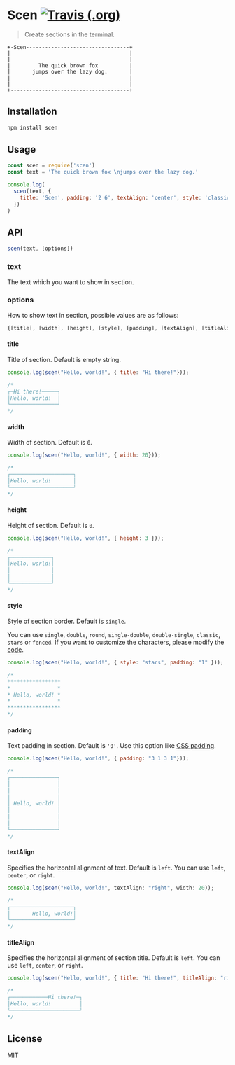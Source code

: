 # Scen [![Travis (.org)](https://img.shields.io/travis/chunqiuyiyu/scen.svg?style=flat-square)](https://travis-ci.org/chunqiuyiyu/scen)
> Create sections in the terminal.

```
+-Scen---------------------------------+
|                                      |
|                                      |
|         The quick brown fox          |
|       jumps over the lazy dog.       |
|                                      |
|                                      |
+--------------------------------------+
```

## Installation
```js
npm install scen
```

## Usage

```js
const scen = require('scen')
const text = 'The quick brown fox \njumps over the lazy dog.'

console.log(
  scen(text, { 
    title: 'Scen', padding: '2 6', textAlign: 'center', style: 'classic'
  })
)
```

## API
```javascript
scen(text, [options])
```

### text
The text which you want to show in section.

### options
How to show text in section, possible values are as follows:

```javascript
{[title], [width], [height], [style], [padding], [textAlign], [titleAlign]}
``` 

#### title
Title of section. Default is empty string.

```javascript
console.log(scen("Hello, world!", { title: "Hi there!"}));

/*
┌─Hi there!─────┐
│Hello, world!  │
└───────────────┘
*/
```

#### width
Width of section. Default is `0`. 

```javascript
console.log(scen("Hello, world!", { width: 20}));

/*
┌────────────────────┐
│Hello, world!       │
└────────────────────┘
*/
```

#### height
Height of section. Default is `0`. 

```javascript
console.log(scen("Hello, world!", { height: 3 }));

/*
┌─────────────┐
│Hello, world!│
│             │
│             │
└─────────────┘
*/
```

#### style
Style of section border. Default is `single`. 

You can use `single`, `double`, `round`, `single-double`, `double-single`, `classic`, `stars` or `fenced`. If you want to customize the characters, please modify the [code](lib/border.js).

```javascript
console.log(scen("Hello, world!", { style: "stars", padding: "1" }));

/*
*****************
*               *
* Hello, world! *
*               *
*****************
*/
```

#### padding
Text padding in section. Default is `'0'`. Use this option like [CSS padding](https://developer.mozilla.org/en-US/docs/Web/CSS/padding).

```javascript
console.log(scen("Hello, world!", { padding: "3 1 3 1"}));

/*
┌───────────────┐
│               │
│               │
│               │
│ Hello, world! │
│               │
│               │
│               │
└───────────────┘
*/
```

#### textAlign

Specifies the horizontal alignment of text. Default is `left`. You can use `left`, `center`, or `right`.

```javascript
console.log(scen("Hello, world!", textAlign: "right", width: 20));

/*
┌────────────────────┐
│       Hello, world!│
└────────────────────┘
*/
```

#### titleAlign

Specifies the horizontal alignment of section title. Default is `left`. You can use `left`, `center`, or `right`.

```javascript
console.log(scen("Hello, world!", { title: "Hi there!", titleAlign: "right", width: 20 }));

/*
┌────────────Hi there!─┐
│Hello, world!         │
└──────────────────────┘
*/
```

## License
MIT
